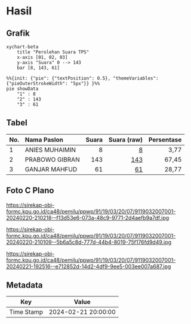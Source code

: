 # Hasil

## Grafik

```mermaid
xychart-beta
    title "Perolehan Suara TPS"
    x-axis [01, 02, 03]
    y-axis "Suara" 0 --> 143
    bar [8, 143, 61]
```

```mermaid
%%{init: {"pie": {"textPosition": 0.5}, "themeVariables": {"pieOuterStrokeWidth": "5px"}} }%%
pie showData
    "1" : 8
    "2" : 143
    "3" : 61
```

## Tabel

| No. | Nama Paslon    | Suara | Suara (raw) | Persentase |
|:--- |:-------------- | -----:| -----------:| ----------:|
| 1   | ANIES MUHAIMIN | 8     | [8][p-1]    | 3,77       |
| 2   | PRABOWO GIBRAN | 143   | [143][p-2]  | 67,45      |
| 3   | GANJAR MAHFUD  | 61    | [61][p-3]   | 28,77      |


[p-1]: https://github.com/gigit-pemilu/pemilu-2024-91-papua/blob/main/pilpres/hitung-suara/sub/91-papua/sub/19-supiori/sub/03-supiori-timur/sub/2007-sorendidori/sub/001-tps/sub/paslon-1.txt
[p-2]: https://github.com/gigit-pemilu/pemilu-2024-91-papua/blob/main/pilpres/hitung-suara/sub/91-papua/sub/19-supiori/sub/03-supiori-timur/sub/2007-sorendidori/sub/001-tps/sub/paslon-2.txt
[p-3]: https://github.com/gigit-pemilu/pemilu-2024-91-papua/blob/main/pilpres/hitung-suara/sub/91-papua/sub/19-supiori/sub/03-supiori-timur/sub/2007-sorendidori/sub/001-tps/sub/paslon-3.txt

## Foto C Plano

https://sirekap-obj-formc.kpu.go.id/ca48/pemilu/ppwp/91/19/03/20/07/9119032007001-20240220-210218--f13d53e6-073a-48c9-9771-2d4aefb9a7df.jpg

https://sirekap-obj-formc.kpu.go.id/ca48/pemilu/ppwp/91/19/03/20/07/9119032007001-20240220-210109--5b6a5c8d-777d-44b4-8019-75f176fd9d49.jpg

https://sirekap-obj-formc.kpu.go.id/ca48/pemilu/ppwp/91/19/03/20/07/9119032007001-20240221-192516--e712852d-14d2-4df9-9ee5-003ee007a687.jpg


## Metadata

| Key        | Value               |
| ---------- | ------------------- |
| Time Stamp | 2024-02-21 20:00:00 |



